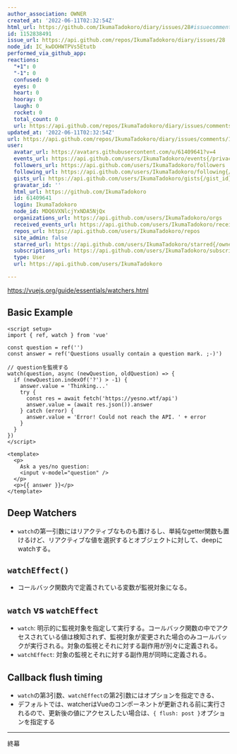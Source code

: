 ```yaml
---
author_association: OWNER
created_at: '2022-06-11T02:32:54Z'
html_url: https://github.com/IkumaTadokoro/diary/issues/28#issuecomment-1152838491
id: 1152838491
issue_url: https://api.github.com/repos/IkumaTadokoro/diary/issues/28
node_id: IC_kwDOHWTPVs5Etutb
performed_via_github_app: 
reactions:
  "+1": 0
  "-1": 0
  confused: 0
  eyes: 0
  heart: 0
  hooray: 0
  laugh: 0
  rocket: 0
  total_count: 0
  url: https://api.github.com/repos/IkumaTadokoro/diary/issues/comments/1152838491/reactions
updated_at: '2022-06-11T02:32:54Z'
url: https://api.github.com/repos/IkumaTadokoro/diary/issues/comments/1152838491
user:
  avatar_url: https://avatars.githubusercontent.com/u/61409641?v=4
  events_url: https://api.github.com/users/IkumaTadokoro/events{/privacy}
  followers_url: https://api.github.com/users/IkumaTadokoro/followers
  following_url: https://api.github.com/users/IkumaTadokoro/following{/other_user}
  gists_url: https://api.github.com/users/IkumaTadokoro/gists{/gist_id}
  gravatar_id: ''
  html_url: https://github.com/IkumaTadokoro
  id: 61409641
  login: IkumaTadokoro
  node_id: MDQ6VXNlcjYxNDA5NjQx
  organizations_url: https://api.github.com/users/IkumaTadokoro/orgs
  received_events_url: https://api.github.com/users/IkumaTadokoro/received_events
  repos_url: https://api.github.com/users/IkumaTadokoro/repos
  site_admin: false
  starred_url: https://api.github.com/users/IkumaTadokoro/starred{/owner}{/repo}
  subscriptions_url: https://api.github.com/users/IkumaTadokoro/subscriptions
  type: User
  url: https://api.github.com/users/IkumaTadokoro

---
```

https://vuejs.org/guide/essentials/watchers.html

## Basic Example

```vue
<script setup>
import { ref, watch } from 'vue'

const question = ref('')
const answer = ref('Questions usually contain a question mark. ;-)')

// questionを監視する
watch(question, async (newQuestion, oldQuestion) => {
  if (newQuestion.indexOf('?') > -1) {
    answer.value = 'Thinking...'
    try {
      const res = await fetch('https://yesno.wtf/api')
      answer.value = (await res.json()).answer
    } catch (error) {
      answer.value = 'Error! Could not reach the API. ' + error
    }
  }
})
</script>

<template>
  <p>
    Ask a yes/no question:
    <input v-model="question" />
  </p>
  <p>{{ answer }}</p>
</template>
```

## Deep Watchers 

- `watch`の第一引数にはリアクティブなものも置けるし、単純なgetter関数も置けるけど、リアクティブな値を選択するとオブジェクトに対して、deepにwatchする。

## `watchEffect()`

- コールバック関数内で定義されている変数が監視対象になる。

## `watch` vs `watchEffect`

- `watch`: 明示的に監視対象を指定して実行する。コールバック関数の中でアクセスされている値は検知されず、監視対象が変更された場合のみコールバックが実行される。対象の監視とそれに対する副作用が別々に定義される。
- `watchEffect`: 対象の監視とそれに対する副作用が同時に定義される。

## Callback flush timing

- `watch`の第3引数、`watchEffect`の第2引数にはオプションを指定できる、
- デフォルトでは、watcherはVueのコンポーネントが更新される前に実行されるので、更新後の値にアクセスしたい場合は、`{ flush: post }`オプションを指定する

---

終幕